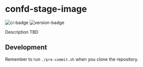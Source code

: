 # confd-stage-image
![ci-badge](https://github.com/outcome-co/confd-stage-image/workflows/Checks/badge.svg) ![version-badge](https://img.shields.io/badge/version-0.1.0-brightgreen)

Description TBD

## Development

Remember to run `./pre-commit.sh` when you clone the repository.
